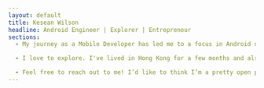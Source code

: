 ```yaml
---
layout: default
title: Kesean Wilson
headline: Android Engineer | Explorer | Entrepreneur
sections:
  - My journey as a Mobile Developer has led me to a focus in Android development. After graduating from NJIT, I decided to start a travel business while also working full-time for my current employer. While working on the travel business, I wore many hats but the one that I enjoyed the most was Android development. The passion and interest I have for Android has given me the opportunity to join a mobile development team within my current job. I have been fortunate to get enterprise level experience writing Android apps that bring value to thousands of users. The most beautiful aspect of Android development is the active open source community and the constant evolution on the platform. It truly feeds my curiosity and hunger for growth - while keeping me on my toes!

  - I love to explore. I've lived in Hong Kong for a few months and also traveled to numerous countries. I've been learning Mandarin for a few years. I love writing software. I might watch "The Office" entirely too much. I also enjoy a good movie.

  - Feel free to reach out to me! I’d like to think I’m a pretty open person and I’d love to get to know others who are in my field or not. Apart from my current focuses, I have a wide array of interests and I don’t mind learning of a new one as well. If you’re interested in talking more about my work experience, you can reach me via the contact form below and the links at the bottom of the page. I’m also open to new opportunities. Cheers!
---
```



